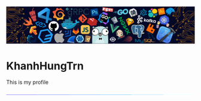 ![alt text](./images/intro_header.png)

# KhanhHungTrn
This is my profile

![divider](./images/divider.gif)


